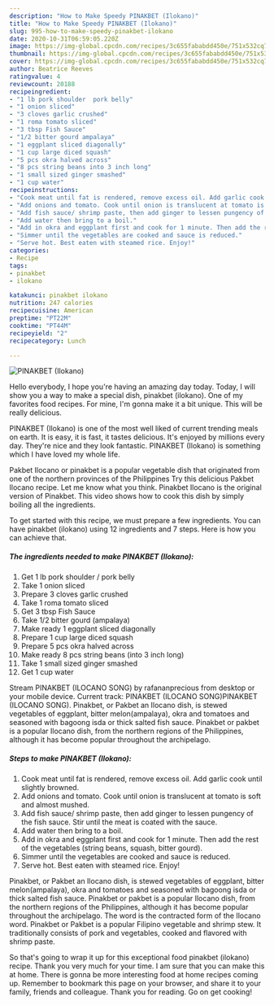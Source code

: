 ```yaml
---
description: "How to Make Speedy PINAKBET (Ilokano)"
title: "How to Make Speedy PINAKBET (Ilokano)"
slug: 995-how-to-make-speedy-pinakbet-ilokano
date: 2020-10-31T06:59:05.220Z
image: https://img-global.cpcdn.com/recipes/3c655fababdd450e/751x532cq70/pinakbet-ilokano-recipe-main-photo.jpg
thumbnail: https://img-global.cpcdn.com/recipes/3c655fababdd450e/751x532cq70/pinakbet-ilokano-recipe-main-photo.jpg
cover: https://img-global.cpcdn.com/recipes/3c655fababdd450e/751x532cq70/pinakbet-ilokano-recipe-main-photo.jpg
author: Beatrice Reeves
ratingvalue: 4
reviewcount: 20188
recipeingredient:
- "1 lb pork shoulder  pork belly"
- "1 onion sliced"
- "3 cloves garlic crushed"
- "1 roma tomato sliced"
- "3 tbsp Fish Sauce"
- "1/2 bitter gourd ampalaya"
- "1 eggplant sliced diagonally"
- "1 cup large diced squash"
- "5 pcs okra halved across"
- "8 pcs string beans into 3 inch long"
- "1 small sized ginger smashed"
- "1 cup water"
recipeinstructions:
- "Cook meat until fat is rendered, remove excess oil. Add garlic cook until slightly browned."
- "Add onions and tomato. Cook until onion is translucent at tomato is soft and almost mushed."
- "Add fish sauce/ shrimp paste, then add ginger to lessen pungency of the fish sauce. Stir until the meat is coated with the sauce."
- "Add water then bring to a boil."
- "Add in okra and eggplant first and cook for 1 minute. Then add the rest of the vegetables (string beans, squash, bitter gourd)."
- "Simmer until the vegetables are cooked and sauce is reduced."
- "Serve hot. Best eaten with steamed rice. Enjoy!"
categories:
- Recipe
tags:
- pinakbet
- ilokano

katakunci: pinakbet ilokano 
nutrition: 247 calories
recipecuisine: American
preptime: "PT22M"
cooktime: "PT44M"
recipeyield: "2"
recipecategory: Lunch

---
```



![PINAKBET (Ilokano)](https://img-global.cpcdn.com/recipes/3c655fababdd450e/751x532cq70/pinakbet-ilokano-recipe-main-photo.jpg)

Hello everybody, I hope you're having an amazing day today. Today, I will show you a way to make a special dish, pinakbet (ilokano). One of my favorites food recipes. For mine, I'm gonna make it a bit unique. This will be really delicious.

PINAKBET (Ilokano) is one of the most well liked of current trending meals on earth. It is easy, it is fast, it tastes delicious. It's enjoyed by millions every day. They're nice and they look fantastic. PINAKBET (Ilokano) is something which I have loved my whole life.

Pakbet Ilocano or pinakbet is a popular vegetable dish that originated from one of the northern provinces of the Philippines Try this delicious Pakbet Ilocano recipe. Let me know what you think. Pinakbet Ilocano is the original version of Pinakbet. This video shows how to cook this dish by simply boiling all the ingredients.


To get started with this recipe, we must prepare a few ingredients. You can have pinakbet (ilokano) using 12 ingredients and 7 steps. Here is how you can achieve that.

<!--inarticleads1-->

##### The ingredients needed to make PINAKBET (Ilokano):

1. Get 1 lb pork shoulder / pork belly
1. Take 1 onion sliced
1. Prepare 3 cloves garlic crushed
1. Take 1 roma tomato sliced
1. Get 3 tbsp Fish Sauce
1. Take 1/2 bitter gourd (ampalaya)
1. Make ready 1 eggplant sliced diagonally
1. Prepare 1 cup large diced squash
1. Prepare 5 pcs okra halved across
1. Make ready 8 pcs string beans (into 3 inch long)
1. Take 1 small sized ginger smashed
1. Get 1 cup water


Stream PINAKBET (ILOCANO SONG) by rafananprecious from desktop or your mobile device. Current track: PINAKBET (ILOCANO SONG)PINAKBET (ILOCANO SONG). Pinakbet, or Pakbet an Ilocano dish, is stewed vegetables of eggplant, bitter melon(ampalaya), okra and tomatoes and seasoned with bagoong isda or thick salted fish sauce. Pinakbet or pakbet is a popular Ilocano dish, from the northern regions of the Philippines, although it has become popular throughout the archipelago. 

<!--inarticleads2-->

##### Steps to make PINAKBET (Ilokano):

1. Cook meat until fat is rendered, remove excess oil. Add garlic cook until slightly browned.
1. Add onions and tomato. Cook until onion is translucent at tomato is soft and almost mushed.
1. Add fish sauce/ shrimp paste, then add ginger to lessen pungency of the fish sauce. Stir until the meat is coated with the sauce.
1. Add water then bring to a boil.
1. Add in okra and eggplant first and cook for 1 minute. Then add the rest of the vegetables (string beans, squash, bitter gourd).
1. Simmer until the vegetables are cooked and sauce is reduced.
1. Serve hot. Best eaten with steamed rice. Enjoy!


Pinakbet, or Pakbet an Ilocano dish, is stewed vegetables of eggplant, bitter melon(ampalaya), okra and tomatoes and seasoned with bagoong isda or thick salted fish sauce. Pinakbet or pakbet is a popular Ilocano dish, from the northern regions of the Philippines, although it has become popular throughout the archipelago. The word is the contracted form of the Ilocano word. Pinakbet or Pakbet is a popular Filipino vegetable and shrimp stew. It traditionally consists of pork and vegetables, cooked and flavored with shrimp paste. 

So that's going to wrap it up for this exceptional food pinakbet (ilokano) recipe. Thank you very much for your time. I am sure that you can make this at home. There is gonna be more interesting food at home recipes coming up. Remember to bookmark this page on your browser, and share it to your family, friends and colleague. Thank you for reading. Go on get cooking!
